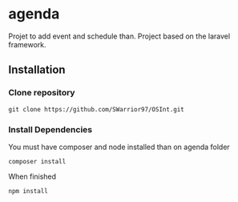 # agenda

Projet to add event and schedule than. Project based on the laravel framework.

## Installation
### Clone repository

```shell
git clone https://github.com/SWarrior97/OSInt.git
```


### Install Dependencies
You must have composer and node installed than on agenda folder
```shell
composer install
```
When finished
```shell
npm install
```